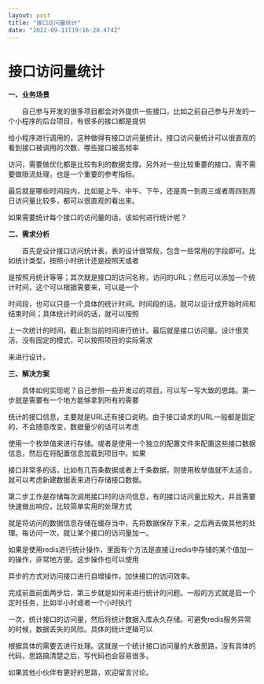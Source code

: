 ```yaml
---
layout: post
title: "接口访问量统计"
date: "2022-09-11T19:16:20.474Z"
---
```

接口访问量统计
=======

**一、业务场景**

　　自己参与开发的很多项目都会对外提供一些接口，比如之前自己参与开发的一个小程序的后台项目，有很多的接口都是提供

给小程序进行调用的，这种做得有接口访问量统计。接口访问量统计可以很直观的看到接口被调用的次数，哪些接口被高频率

访问，需要做优化都是比较有利的数据支撑。另外对一些比较重要的接口，需不需要做限流处理，也是一个重要的参考指标。

最后就是哪些时间段内，比如是上午、中午、下午，还是周一到周三或者周四到周日访问量比较多，都可以很直观的看出来。

如果需要统计每个接口的访问量的话，该如何进行统计呢？

**二、需求分析**

　　首先是设计接口访问统计表，表的设计很常规，包含一些常用的字段即可。比如统计类型，按照小时统计还是按照天或者

是按照月统计等等；其次就是接口的访问名称，访问的URL；然后可以添加一个统计时间，这个可以根据需要来，可以是一个

时间段，也可以只是一个具体的统计时间。时间段的话，就可以设计成开始时间和结束时间；具体统计时间的话，就可以按照

上一次统计的时间，截止到当前时间进行统计。最后就是接口访问量。设计很灵活，没有固定的模式，可以按照项目的实际需求

来进行设计。

**三、解决方案**

　　具体如何实现呢？自己参照一些开发过的项目，可以写一写大致的思路。第一步就是需要有一个地方能够拿到所有的需要

统计的接口信息，主要就是URL还有接口说明。由于接口请求的URL一般都是固定的，不会随意改变，数据量少的话可以考虑

使用一个枚举值来进行存储。或者是使用一个独立的配置文件来配置这些接口数据信息，然后在将配置信息加载到项目中。如果

接口非常多的话，比如有几百条数据或者上千条数据，则使用枚举值就不太适合，就可以考虑新建数据表来进行存储接口数据。

第二步工作是存储每次调用接口时的访问信息，有的接口访问量比较大，并且需要快速做出响应，比较简单实用的处理方式

就是将访问的数据信息存储在缓存当中，先将数据保存下来，之后再去做其他的处理。每访问一次，就让某个接口的访问量加一。

如果是使用redis进行统计操作，里面有个方法是直接让redis中存储的某个值加一的操作，非常地方便。这步操作也可以使用

异步的方式对访问接口进行自增操作，加快接口的访问效率。

完成前面前面两步后，第三步就是如何来进行统计的问题。一般的方式就是启一个定时任务，比如半小时或者一个小时执行

一次，统计接口的访问量，然后将统计数据入库永久存储。可避免redis服务异常的时候，数据丢失的风险。具体的统计逻辑可以

根据具体的需要去进行处理。这就是一个统计接口访问量的大致思路，没有具体的代码，思路搞清楚之后，写代码也会容易很多。

如果其他小伙伴有更好的思路，欢迎留言讨论。